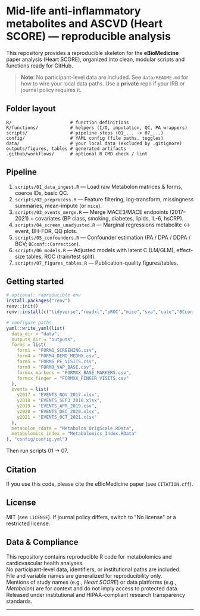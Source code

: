 # Mid-life anti-inflammatory metabolites and ASCVD (Heart SCORE) — reproducible analysis

This repository provides a reproducible skeleton for the **eBioMedicine** paper analysis (Heart SCORE), organized into clean, modular scripts and functions ready for GitHub.

> **Note**: No participant-level data are included. See `data/README.md` for how to wire your local data paths. Use a **private** repo if your IRB or journal policy requires it.

## Folder layout
```
R/                      # function definitions
R/functions/            # helpers (I/O, imputation, QC, PA wrappers)
scripts/                # pipeline steps (01_... -> 07_...)
config/                 # YAML config (file paths, toggles)
data/                   # your local data (excluded by .gitignore)
outputs/figures, tables # generated artifacts
.github/workflows/      # optional R CMD check / lint
```

## Pipeline
1. `scripts/01_data_ingest.R` — Load raw Metabolon matrices & forms, coerce IDs, basic QC.
2. `scripts/02_preprocess.R` — Feature filtering, log-transform, missingness summaries, mean-impute (or `mice`).
3. `scripts/03_events_merge.R` — Merge MACE3/MACE endpoints (2017–2021) + covariates (BP class, smoking, diabetes, lipids, IL-6, hsCRP).
4. `scripts/04_screen_unadjusted.R` — Marginal regressions metabolite ↔ event, BH-FDR, QQ plots.
5. `scripts/05_confounders.R` — Confounder estimation (PA / DPA / DDPA / BCV; `BCconf::Correction`).
6. `scripts/06_models.R` — Adjusted models with latent C (LM/GLM), effect-size tables, ROC (train/test split).
7. `scripts/07_figures_tables.R` — Publication-quality figures/tables.

## Getting started
```r
# optional: reproducible env
install.packages("renv")
renv::init()
renv::install(c("tidyverse","readxl","pROC","mice","sva","cate","BCconf","cowplot","ggplot2","gridExtra"))

# configure paths
yaml::write_yaml(list(
  data_dir = "data",
  outputs_dir = "outputs",
  forms = list(
    form1 = "FORM1_SCREENING.csv",
    form4 = "FORM4_DEMO_MEDHX.csv",
    form5 = "FORM5_PE_VISITS.csv",
    form9 = "FORM9_VAP_BASE.csv",
    formxx_markers = "FORMXX_BASE_MARKERS.csv",
    formxx_finger = "FORMXX_FINGER_VISITS.csv"
  ),
  events = list(
    y2017 = "EVENTS_NOV_2017.xlsx",
    y2018 = "EVENTS_SEP3_2018.xlsx",
    y2019 = "EVENTS_APR_2019.csv",
    y2020 = "EVENTS_DEC_2020.xlsx",
    y2021 = "EVENTS_OCT_2021.xlsx"
  ),
  metabolon_rdata = "Metabolon_OrigScale.RData",
  metabolomics_index = "Metabolomics_Index.RData"
), "config/config.yml")
```

Then run scripts 01 → 07.

## Citation
If you use this code, please cite the eBioMedicine paper (see `CITATION.cff`).

## License
MIT (see `LICENSE`). If journal policy differs, switch to "No license" or a restricted license.

## Data & Compliance

This repository contains reproducible R code for metabolomics and cardiovascular health analyses.  
No participant-level data, identifiers, or institutional paths are included.  
File and variable names are generalized for reproducibility only.  
Mentions of study names (e.g., *Heart SCORE*) or data platforms (e.g., *Metabolon*) are for context and do not imply access to protected data.  
Released under institutional and HIPAA-compliant research transparency standards.

---

